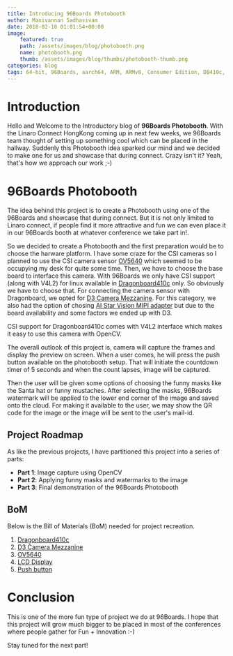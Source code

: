 ```yaml
---
title: Introducing 96Boards Photobooth
author: Manivannan Sadhasivam
date: 2018-02-18 01:01:54+00:00
image:
    featured: true
    path: /assets/images/blog/photobooth.png
    name: photobooth.png
    thumb: /assets/images/blog/thumbs/photobooth-thumb.png
categories: blog
tags: 64-bit, 96Boards, aarch64, ARM, ARMv8, Consumer Edition, DB410c, CSI, Python, Photobooth, dragonboard410c, Linaro, Linux
---
```


# **Introduction**

Hello and Welcome to the Introductory blog of **96Boards Photobooth**. With
the Linaro Connect HongKong coming up in next few weeks, we 96Boards team
thought of setting up something cool which can be placed in the hallway.
Suddenly this Photobooth idea sparked our mind and we decided to make one
for us and showcase that during connect. Crazy isn't it? Yeah, that's how
we approach our work ;-)

# **96Boards Photobooth**

The idea behind this project is to create a Photobooth using one of the
96Boards and showcase that during connect. But it is not only limited to Linaro
connect, if people find it more attractive and fun we can even place it in
our 96Boards booth at whatever conference we take part in!.

So we decided to create a Photobooth and the first preparation would be
to choose the harware platform. I have some craze for the CSI cameras so
I planned to use the CSI camera sensor [OV5640](https://cdn.sparkfun.com/datasheets/Sensors/LightImaging/OV5640_datasheet.pdf)
which seemed to be occupying my desk for quite some time. Then, we have to
choose the base board to interface this camera. With 96Boards we only have
CSI support (along with V4L2) for linux available in [Dragonboard410c](https://www.96boards.org/product/dragonboard410c/) only.
So obviously we have to choose that. For connecting the camera sensor with
Dragonboard, we opted for [D3 Camera Mezzanine](https://www.arrow.com/en/products/d3cameramezzov5640/d3-engineering).
For this category, we also had the option of chosing [AI Star Vision MIPI adapter](https://www.96boards.org/product/mipiadapter/)
but due to the board availability and some factors we ended up with D3.

CSI support for Dragonboard410c comes with V4L2 interface which makes it
easy to use this camera with OpenCV.

The overall outlook of this project is, camera will capture the frames and
display the preview on screen. When a user comes, he will press the push
button available on the photobooth setup. That will initiate the countdown
timer of 5 seconds and when the count lapses, image will be captured.

Then the user will be given some options of choosing the funny masks like
the Santa hat or funny mustaches. After selecting the masks, 96Boards
watermark will be applied to the lower end corner of the image and saved
onto the cloud. For making it available to the user, we may show the
QR code for the image or the image will be sent to the user's mail-id.

## **Project Roadmap**

As like the previous projects, I have partitioned this project into a series
of parts:

* **Part 1**: Image capture using OpenCV
* **Part 2**: Applying funny masks and watermarks to the image
* **Part 3**: Final demonstration of the 96Boards Photobooth

## **BoM**

Below is the Bill of Materials (BoM) needed for project recreation.

1. [Dragonboard410c](https://www.96boards.org/product/dragonboard410c/)
2. [D3 Camera Mezzanine](https://www.arrow.com/en/products/d3cameramezzov5640/d3-engineering)
3. [OV5640](https://www.arrow.com/en/products/li-ov5640-mipi-af/leopard-imaging)
4. [LCD Display](https://www.arrow.com/en/products/96boards-display-7/linksprite-technologies-inc)
5. [Push button](http://wiki.seeed.cc/Grove-Button/)

# **Conclusion**

This is one of the more fun type of project we do at 96Boards. I hope
that this project will grow much bigger to be placed in most of the
conferences where people gather for Fun + Innovation :-)

Stay tuned for the next part!
